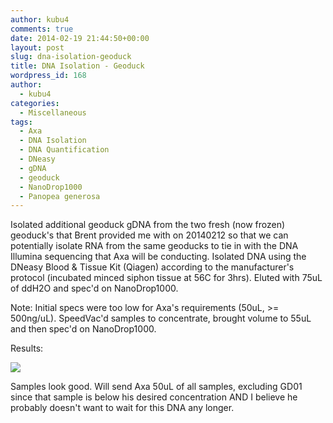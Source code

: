 ```yaml
---
author: kubu4
comments: true
date: 2014-02-19 21:44:50+00:00
layout: post
slug: dna-isolation-geoduck
title: DNA Isolation - Geoduck
wordpress_id: 168
author:
  - kubu4
categories:
  - Miscellaneous
tags:
  - Axa
  - DNA Isolation
  - DNA Quantification
  - DNeasy
  - gDNA
  - geoduck
  - NanoDrop1000
  - Panopea generosa
---
```


Isolated additional geoduck gDNA from the two fresh (now frozen) geoduck's that Brent provided me with on 20140212 so that we can potentially isolate RNA from the same geoducks to tie in with the DNA Illumina sequencing that Axa will be conducting. Isolated DNA using the DNeasy Blood & Tissue Kit (Qiagen) according to the manufacturer's protocol (incubated minced siphon tissue at 56C for 3hrs). Eluted with 75uL of ddH2O and spec'd on NanoDrop1000.

Note: Initial specs were too low for Axa's requirements (50uL, >= 500ng/uL). SpeedVac'd samples to concentrate, brought volume to 55uL and then spec'd on NanoDrop1000.

Results:

![](https://eagle.fish.washington.edu/Arabidopsis/20140219%20-%20gDNA%20geoduck%20ODs.JPG)

Samples look good. Will send Axa 50uL of all samples, excluding GD01 since that sample is below his desired concentration AND I believe he probably doesn't want to wait for this DNA any longer.
